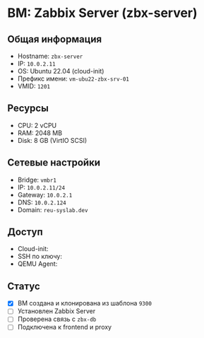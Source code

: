 #  ВМ: Zabbix Server (zbx-server)

##  Общая информация

- Hostname: `zbx-server`
- IP: `10.0.2.11`
- OS: Ubuntu 22.04 (cloud-init)
- Префикс имени: `vm-ubu22-zbx-srv-01`
- VMID: `1201`

##  Ресурсы

- CPU: 2 vCPU
- RAM: 2048 MB
- Disk: 8 GB (VirtIO SCSI)

##  Сетевые настройки

- Bridge: `vmbr1`
- IP: `10.0.2.11/24`
- Gateway: `10.0.2.1`
- DNS: `10.0.2.124`
- Domain: `reu-syslab.dev`

##  Доступ

- Cloud-init: 
- SSH по ключу: 
- QEMU Agent: 

##  Статус

- [x] ВМ создана и клонирована из шаблона `9300`
- [ ] Установлен Zabbix Server
- [ ] Проверена связь с `zbx-db`
- [ ] Подключена к frontend и proxy